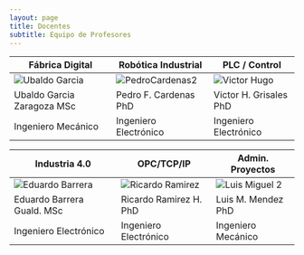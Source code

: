 ```yaml
---
layout: page
title: Docentes 
subtitle: Equipo de Profesores
---
```


| Fábrica Digital  | Robótica Industrial | PLC / Control | 
| ------------- | ------------- |------------- |
| ![Ubaldo Garcia](https://user-images.githubusercontent.com/27815265/216997972-edf3994e-d436-4bb1-9ecf-6ddbbb119781.png) | ![PedroCardenas2](https://user-images.githubusercontent.com/27815265/217002716-82745421-6795-466e-a07c-8dbf71520966.png)  | ![Victor Hugo](https://user-images.githubusercontent.com/27815265/217003744-17c4bcf8-e3cb-498e-9021-bb54fbcfe1c8.png)  | 
| Ubaldo Garcia Zaragoza MSc  | Pedro F. Cardenas    PhD  | Victor H. Grisales   PhD |
| Ingeniero Mecánico | Ingeniero Electrónico  | Ingeniero Electrónico |


| Industria 4.0  | OPC/TCP/IP|Admin. Proyectos  | 
| ------------- | ------------- |------------- |
| ![Eduardo Barrera](https://user-images.githubusercontent.com/27815265/217004618-5ccce037-7ae5-4051-8855-d8abe2f6786f.png) | ![Ricardo Ramirez](https://user-images.githubusercontent.com/27815265/217006274-2eb7f901-a004-4b2e-90cb-3b28883f1837.png)  | ![Luis Miguel 2](https://user-images.githubusercontent.com/27815265/217038088-b323c9fc-63b2-4bba-b678-9b2d02092b11.png) | 
| Eduardo Barrera Guald. MSc  | Ricardo Ramirez H. PhD  | Luis M. Mendez PhD  |
| Ingeniero Electrónico  | Ingeniero Electrónico  | Ingeniero Mecánico  |




